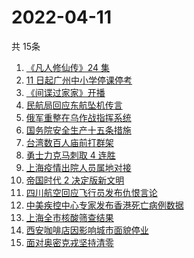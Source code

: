 # 2022-04-11
  共 15条

  <!-- BEGIN -->
  <!-- 最后更新时间:Mon Apr 11 2022 19:10:06 GMT+0000 (Coordinated Universal Time) -->
  1. [《凡人修仙传》24 集](https://www.zhihu.com/search?q=凡人修仙传之魔道争锋二十四集)
1. [11 日起广州中小学停课停考](https://www.zhihu.com/search?q=广州疫情)
1. [《间谍过家家》开播](https://www.zhihu.com/search?q=间谍过家家)
1. [民航局回应东航坠机传言](https://www.zhihu.com/search?q=民航局回应传言)
1. [俄军重整在乌作战指挥系统](https://www.zhihu.com/search?q=俄乌局势)
1. [国务院安全生产十五条措施](https://www.zhihu.com/search?q=国务院安委会)
1. [台湾数百人庙前打群架](https://www.zhihu.com/search?q=台湾庙前打群架)
1. [勇士力克马刺取 4 连胜](https://www.zhihu.com/search?q=勇士)
1. [上海疫情出院人员属地对接](https://www.zhihu.com/search?q=上海出院人员)
1. [帝国时代 2 决定版新文明](https://www.zhihu.com/search?q=帝国时代2新文明)
1. [四川航空回应飞行员发布仇恨言论](https://www.zhihu.com/search?q=四川航空回应)
1. [中美疾控中心专家发布香港死亡病例数据](https://www.zhihu.com/search?q=香港新冠死亡病例数据)
1. [上海全市核酸筛查结果](https://www.zhihu.com/search?q=上海全市核酸筛查结果)
1. [西安咖啡店因影响城市面貌停业](https://www.zhihu.com/search?q=西安咖啡店)
1. [面对奥密克戎坚持清零](https://www.zhihu.com/search?q=奥密克戎)
  <!-- END -->
  